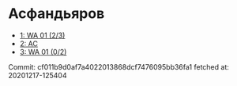 # Асфандьяров
- [1: WA 01 (2/3)](1.md)
- [2: AC](2.md)
- [3: WA 01 (0/2)](3.md)

Commit: cf011b9d0af7a4022013868dcf7476095bb36fa1
 fetched at: 20201217-125404
